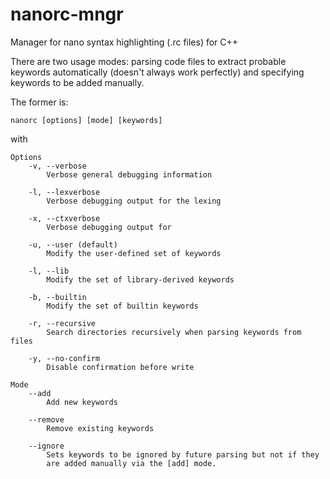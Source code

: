 # nanorc-mngr
Manager for nano syntax highlighting (.rc files) for C++

There are two usage modes: parsing code files to extract probable keywords
automatically (doesn't always work perfectly) and specifying keywords to be
added manually. 

The former is:

```
nanorc [options] [mode] [keywords]
```

with 

```
Options
    -v, --verbose
        Verbose general debugging information
    
    -l, --lexverbose
        Verbose debugging output for the lexing
    
    -x, --ctxverbose
        Verbose debugging output for 
        
    -u, --user (default)
        Modify the user-defined set of keywords
        
    -l, --lib
        Modify the set of library-derived keywords
        
    -b, --builtin
        Modify the set of builtin keywords
        
    -r, --recursive
        Search directories recursively when parsing keywords from files
    
    -y, --no-confirm
        Disable confirmation before write
        
Mode
    --add
        Add new keywords
    
    --remove
        Remove existing keywords
        
    --ignore
        Sets keywords to be ignored by future parsing but not if they 
        are added manually via the [add] mode.
```
